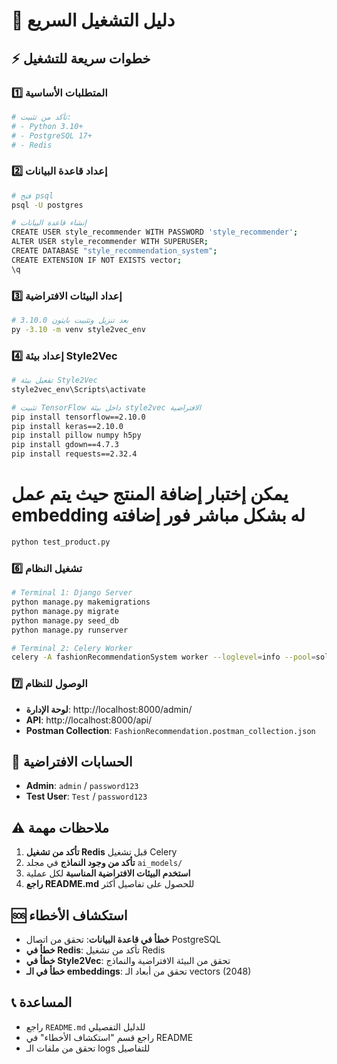 # 🚀 دليل التشغيل السريع

## ⚡ خطوات سريعة للتشغيل

### 1️⃣ المتطلبات الأساسية
```bash
# تأكد من تثبيت:
# - Python 3.10+
# - PostgreSQL 17+
# - Redis
```

### 2️⃣ إعداد قاعدة البيانات
```bash
# فتح psql
psql -U postgres

# إنشاء قاعدة البيانات
CREATE USER style_recommender WITH PASSWORD 'style_recommender';
ALTER USER style_recommender WITH SUPERUSER;
CREATE DATABASE "style_recommendation_system";
CREATE EXTENSION IF NOT EXISTS vector;
\q
```



### 3️⃣ إعداد البيئات الافتراضية
```bash
# بعد تنزيل وتثبيت بايثون 3.10.0
py -3.10 -m venv style2vec_env
```

### 4️⃣ إعداد بيئة Style2Vec
```bash
# تفعيل بيئة Style2Vec
style2vec_env\Scripts\activate

# تثبيت TensorFlow داخل بيئة style2vec الافتراضية
pip install tensorflow==2.10.0
pip install keras==2.10.0
pip install pillow numpy h5py
pip install gdown==4.7.3
pip install requests==2.32.4
```

# يمكن إختبار إضافة المنتج حيث يتم عمل embedding له بشكل مباشر فور إضافته 
```bash
python test_product.py
```

### 6️⃣ تشغيل النظام
```bash
# Terminal 1: Django Server
python manage.py makemigrations
python manage.py migrate
python manage.py seed_db
python manage.py runserver

# Terminal 2: Celery Worker
celery -A fashionRecommendationSystem worker --loglevel=info --pool=solo
```

### 7️⃣ الوصول للنظام
- **لوحة الإدارة**: http://localhost:8000/admin/
- **API**: http://localhost:8000/api/
- **Postman Collection**: `FashionRecommendation.postman_collection.json`

## 🔐 الحسابات الافتراضية
- **Admin**: `admin` / `password123`
- **Test User**: `Test` / `password123`



## ⚠️ ملاحظات مهمة
1. **تأكد من تشغيل Redis** قبل تشغيل Celery
2. **تأكد من وجود النماذج** في مجلد `ai_models/`
3. **استخدم البيئات الافتراضية المناسبة** لكل عملية
4. **راجع README.md** للحصول على تفاصيل أكثر

## 🆘 استكشاف الأخطاء
- **خطأ في قاعدة البيانات**: تحقق من اتصال PostgreSQL
- **خطأ في Redis**: تأكد من تشغيل Redis
- **خطأ في Style2Vec**: تحقق من البيئة الافتراضية والنماذج
- **خطأ في الـ embeddings**: تحقق من أبعاد الـ vectors (2048)

## 📞 المساعدة
- راجع `README.md` للدليل التفصيلي
- راجع قسم "استكشاف الأخطاء" في README
- تحقق من ملفات الـ logs للتفاصيل 